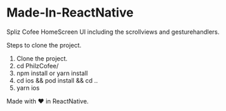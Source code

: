 # Made-In-ReactNative

Spliz Cofee HomeScreen UI including the scrollviews and gesturehandlers.



Steps to clone the project.

1. Clone the project.
2. cd PhilzCofee/
3. npm install or yarn install
4. cd ios && pod install && cd ..
5. yarn ios

Made with ❤️ in ReactNative.